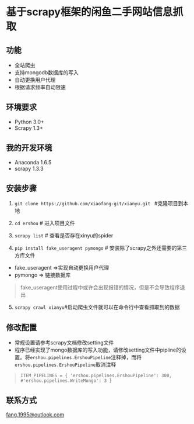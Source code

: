# **基于scrapy框架的闲鱼二手网站信息抓取** #

## 功能 
- 全站爬虫
- 支持mongodb数据库的写入
- 自动更换用户代理
- 根据请求频率自动限速

## 环境要求
- Python 3.0+
- Scrapy 1.3+

## 我的开发环境
- Anaconda 1.6.5
- scrapy 1.3.3

## 安装步骤
1. `git clone https://github.com/xiaofang-git/xianyu.git `  #克隆项目到本地

2. `cd ershou` # 进入项目文件

3. `scrapy list` # 查看是否存在xinyu的spider

4. `pip install fake_useragent pymongo` # 安装除了scrapy之外还需要的第三方库文件
 - fake_useragent =>实现自动更换用户代理
 - pymongo => 链接数据库
 > fake_useragent使用过程中或许会出现报错的情况，但是不会导致程序退出
 5. `scrapy crawl xianyu`#启动爬虫文件就可以在命令行中查看抓取到的数据

 ## 修改配置

 - 常规设置请参考scrapy文档修改setting文件
 - 程序已经实现了mongo数据库的写入功能，请修改setting文件中pipline的设置。将`ershou.pipelines.ErshouPipeline`注释掉，而将`ershou.pipelines.ErshouPipeline`取消注释
 >`ITEM_PIPELINES = {
    'ershou.pipelines.ErshouPipeline': 300,
    #'ershou.pipelines.WriteMongo': 3
}`

## 联系方式
   <fang.1995@outlook.com> 

